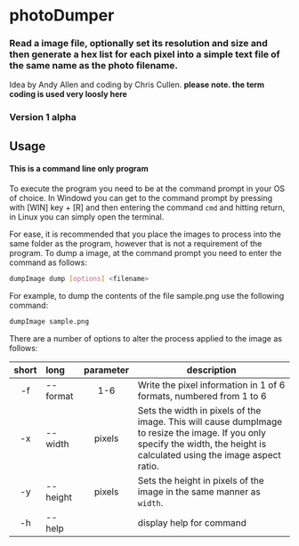 # photoDumper

### Read a image file, optionally set its resolution and size and then generate a hex list for each pixel into a simple text file of the same name as the photo filename.

Idea by Andy Allen and coding by Chris Cullen.  **please note. the term coding is used very loosly here**

### Version 1 alpha

## Usage

#### This is a command line only program

To execute the program you need to be at the command prompt in your OS of choice.  In Windowd you can get to the command prompt by pressing with [WIN] key + [R] and then entering the command `cmd` and hitting return, in Linux you can simply open the terminal.

For ease, it is recommended that you place the images to process into the same folder as the program, however that is not a requirement of the program.  To dump a image, at the command prompt you need to enter the command as follows:

```bash
dumpImage dump [options] <filename>
```

For example, to dump the contents of the file sample.png use the following command:

```bash
dumpImage sample.png
```

There are a number of options to alter the process applied to the image as follows:

|short|long           |parameter|description|
|:--:|:----------| :--: |--------|
|-f|--format| 1-6     |Write the pixel information in 1 of 6 formats, numbered from 1 to 6 |
|-x|--width| pixels    |Sets the width in pixels of the image.  This will cause dumpImage to resize the image.  If you only specify the width, the height is calculated using the image aspect ratio.|
|-y|--height| pixels  |Sets the height in pixels of the image in the same manner as `width`.|
|-h|--help|             |display help for command |

